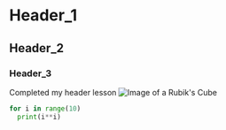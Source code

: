 # Header_1
## Header_2
### Header_3
Completed my header lesson
![Image of a Rubik's Cube](https://pics.craiyon.com/2024-09-15/9V6DN2YXQEyPedybB2JC2A.webp)
``` python
for i in range(10)
  print(i**i)
```
